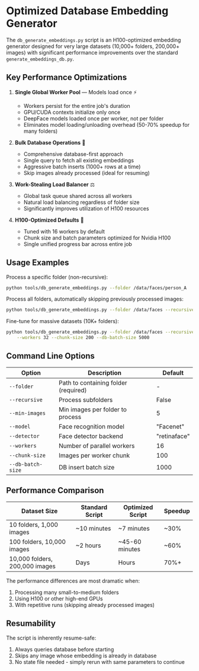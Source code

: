 # Optimized Database Embedding Generator

The `db_generate_embeddings.py` script is an H100-optimized embedding generator designed for very large datasets (10,000+ folders, 200,000+ images) with significant performance improvements over the standard `generate_embeddings_db.py`.

## Key Performance Optimizations

1. **Single Global Worker Pool** — Models load once ⚡
   - Workers persist for the entire job's duration
   - GPU/CUDA contexts initialize only once
   - DeepFace models loaded once per worker, not per folder
   - Eliminates model loading/unloading overhead (50-70% speedup for many folders)

2. **Bulk Database Operations** 💾
   - Comprehensive database-first approach
   - Single query to fetch all existing embeddings
   - Aggressive batch inserts (1000+ rows at a time)
   - Skip images already processed (ideal for resuming)

3. **Work-Stealing Load Balancer** ⚖️
   - Global task queue shared across all workers
   - Natural load balancing regardless of folder size
   - Significantly improves utilization of H100 resources

4. **H100-Optimized Defaults** 🚀
   - Tuned with 16 workers by default
   - Chunk size and batch parameters optimized for Nvidia H100
   - Single unified progress bar across entire job

## Usage Examples

Process a specific folder (non-recursive):
```bash
python tools/db_generate_embeddings.py --folder /data/faces/person_A
```

Process all folders, automatically skipping previously processed images:
```bash
python tools/db_generate_embeddings.py --folder /data/faces --recursive --workers 16
```

Fine-tune for massive datasets (10K+ folders):
```bash
python tools/db_generate_embeddings.py --folder /data/faces --recursive \
    --workers 32 --chunk-size 200 --db-batch-size 5000
```

## Command Line Options

| Option           | Description                               | Default   |
|------------------|-------------------------------------------|-----------|
| `--folder`       | Path to containing folder (required)      | -         |
| `--recursive`    | Process subfolders                        | False     |
| `--min-images`   | Min images per folder to process          | 5         |
| `--model`        | Face recognition model                    | "Facenet" |
| `--detector`     | Face detector backend                     | "retinaface" |
| `--workers`      | Number of parallel workers                | 16        |
| `--chunk-size`   | Images per worker chunk                   | 100       |
| `--db-batch-size`| DB insert batch size                      | 1000      |

## Performance Comparison

| Dataset Size             | Standard Script    | Optimized Script   | Speedup |
|--------------------------|--------------------|--------------------|---------|
| 10 folders, 1,000 images | ~10 minutes        | ~7 minutes         | ~30%    |
| 100 folders, 10,000 images | ~2 hours        | ~45-60 minutes     | ~60%    |
| 10,000 folders, 200,000 images | Days         | Hours              | 70%+    |

The performance differences are most dramatic when:
1. Processing many small-to-medium folders
2. Using H100 or other high-end GPUs
3. With repetitive runs (skipping already processed images)

## Resumability

The script is inherently resume-safe:

1. Always queries database before starting
2. Skips any image whose embedding is already in database
3. No state file needed - simply rerun with same parameters to continue
